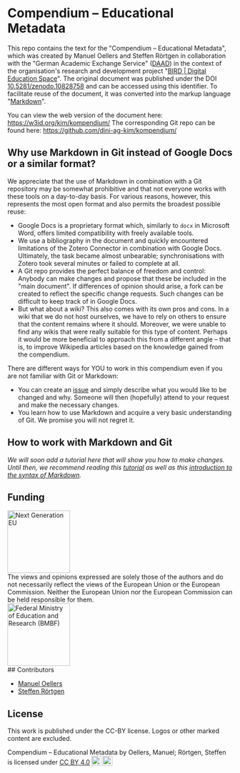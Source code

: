 # Compendium – Educational Metadata

This repo contains the text for the "Compendium – Educational Metadata", which was created by Manuel Oellers and Steffen Rörtgen in collaboration with the "German Academic Exchange Service" ([DAAD](https://www.daad.de/de/)) in the context of the organisation's research and development project "[BIRD | Digital Education Space](https://www.daad.de/de/der-daad/was-wir-tun/digitalisierung/bird/)". The original document was published under the DOI [10.5281/zenodo.10828758](https://zenodo.org/doi/10.5281/zenodo.10828758) and can be accessed using this identifier. To facilitate reuse of the document, it was converted into the markup language "[Markdown](https://de.wikipedia.org/wiki/Markdown)".

You can view the web version of the document here: <https://w3id.org/kim/kompendium/> The corresponding Git repo can be found here: <https://github.com/dini-ag-kim/kompendium/>

## Why use Markdown in Git instead of Google Docs or a similar format?

We appreciate that the use of Markdown in combination with a Git repository may be somewhat prohibitive and that not everyone works with these tools on a day-to-day basis. For various reasons, however, this represents the most open format and also permits the broadest possible reuse:

- Google Docs is a proprietary format which, similarly to `docx` in Microsoft Word, offers limited compatibility with freely available tools.
- We use a bibliography in the document and quickly encountered limitations of the Zotero Connector in combination with Google Docs. Ultimately, the task became almost unbearable; synchronisations with Zotero took several minutes or failed to complete at all.
- A Git repo provides the perfect balance of freedom and control: Anybody can make changes and propose that these be included in the "main document". If differences of opinion should arise, a fork can be created to reflect the specific change requests. Such changes can be difficult to keep track of in Google Docs.
- But what about a wiki? This also comes with its own pros and cons. In a wiki that we do not host ourselves, we have to rely on others to ensure that the content remains where it should. Moreover, we were unable to find any wikis that were really suitable for this type of content. Perhaps it would be more beneficial to approach this from a different angle – that is, to improve Wikipedia articles based on the knowledge gained from the compendium.

There are different ways for YOU to work in this compendium even if you are not familiar with Git or Markdown:

- You can create an [issue](https://github.com/dini-ag-kim/kompendium/issues/new) and simply describe what you would like to be changed and why. Someone will then (hopefully) attend to your request and make the necessary changes.
- You learn how to use Markdown and acquire a very basic understanding of Git. We promise you will not regret it.

## How to work with Markdown and Git

*We will soon add a tutorial here that will show you how to make changes. Until then, we recommend reading this [tutorial](https://docs.github.com/de/get-started/writing-on-github/getting-started-with-writing-and-formatting-on-github/quickstart-for-writing-on-github) as well as this [introduction to the syntax of Markdown](https://docs.github.com/de/get-started/writing-on-github/getting-started-with-writing-and-formatting-on-github/basic-writing-and-formatting-syntax).*

## Funding

<img src="./images/EU.jpg" alt="Next Generation EU" style="height: 10em; vertical-align: middle; display: block" />
The views and opinions expressed are solely those of the authors and do not necessarily reflect the views of the European Union or the European Commission. Neither the European Union nor the European Commission can be held responsible for them.

<br>
<img src="./images/BMBF_Logo.png" alt="Federal Ministry of Education and Research (BMBF)" style="height: 10em; vertical-align: middle; display: block" />
## Contributors

- [Manuel Oellers](https://github.com/oellers)
- [Steffen Rörtgen](https://github.com/sroertgen)

## License

This work is published under the CC-BY license. Logos or other marked content are excluded.

<p xmlns:cc="http://creativecommons.org/ns#" xmlns:dct="http://purl.org/dc/terms/"><span property="dct:title">Compendium &ndash; Educational Metadata</span> by <span property="cc:attributionName">Oellers, Manuel; R&ouml;rtgen, Steffen</span> is licensed under <a href="http://creativecommons.org/licenses/by/4.0/?ref=chooser-v1" target="_blank" rel="license noopener noreferrer" style="display:inline-block;">CC BY 4.0<img style="height:22px!important;margin-left:3px;vertical-align:text-bottom;" src="https://mirrors.creativecommons.org/presskit/icons/cc.svg?ref=chooser-v1"><img style="height:22px!important;margin-left:3px;vertical-align:text-bottom;" src="https://mirrors.creativecommons.org/presskit/icons/by.svg?ref=chooser-v1"></a></p> 
